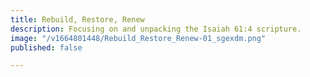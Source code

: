 ```yaml
---
title: Rebuild, Restore, Renew
description: Focusing on and unpacking the Isaiah 61:4 scripture.
image: "/v1664801448/Rebuild_Restore_Renew-01_sgexdm.png"
published: false

---
```

